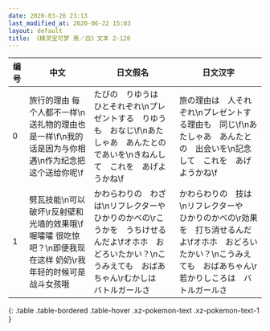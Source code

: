 ```yaml
---
date: 2020-03-26 23:13
last_modified_at: 2020-06-22 15:03
layout: default
title: 《精灵宝可梦 黑／白》文本 2-120
---
```

| 编号 | 中文 | 日文假名 | 日文汉字 |
| ---- | ---- | ---- | --- |
| 0 | 旅行的理由 每个人都不一样\n送礼物的理由也是一样\f\n我的话是因为与你相遇\n作为纪念把这个送给你呢\f | たびの　りゆうは　ひとそれぞれ\nプレゼントする　りゆうも　おなじ\f\nあたしゃあ　あんたとの　であいを\nきねんして　これを　あげようかね\f | 旅の理由は　人それぞれ\nプレゼントする理由も　同じ\f\nあたしゃあ　あんたとの　出会いを\n記念して　これを　あげようかね\f |
| 1 | 劈瓦技能\n可以破坏\r反射壁和光墙的效果哦\f喔嚯嚯 很吃惊吧？\n即便我现在这样 奶奶\r我年轻的时候可是战斗女孩哦 | かわらわりの　わざは\nリフレクターや　ひかりのかべの\rこうかを　うちけせるんだよ\fオホホ　おどろいたかい？\nこうみえても　おばあちゃん\rむかしは　バトルガールさ | かわらわりの　技は\nリフレクターや　ひかりのかべの\r効果を　打ち消せるんだよ\fオホホ　おどろいたかい？\nこうみえても　おばあちゃん\r若かりしころは　バトルガールさ |
{: .table .table-bordered .table-hover .xz-pokemon-text .xz-pokemon-text-1 }